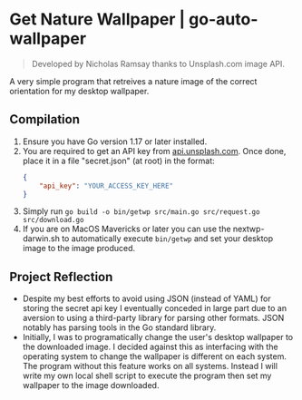# Get Nature Wallpaper | go-auto-wallpaper
> Developed by Nicholas Ramsay thanks to Unsplash.com image API.

A very simple program that retreives a nature image of the correct orientation for my desktop wallpaper.

## Compilation
1. Ensure you have Go version 1.17 or later installed.
2. You are required to get an API key from [api.unsplash.com](http://api.unsplash.com). Once done, place it in a file "secret.json" (at root) in the format: 
    ```json
    {
        "api_key": "YOUR_ACCESS_KEY_HERE"
    }
    ```
3. Simply run `go build -o bin/getwp src/main.go src/request.go src/download.go`
4. If you are on MacOS Mavericks or later you can use the nextwp-darwin.sh to automatically execute `bin/getwp` and set your desktop image to the image produced.


## Project Reflection
* Despite my best efforts to avoid using JSON (instead of YAML) for storing the secret api key I eventually conceded in large part due to an aversion to using a third-party library for parsing other formats. JSON notably has parsing tools in the Go standard library. 
* Initially, I was to programatically change the user's desktop wallpaper to the downloaded image. I decided against this as interfacing with the operating system to change the wallpaper is different on each system. The program without this feature works on all systems. Instead I will write my own local shell script to execute the program then set my wallpaper to the image downloaded.
